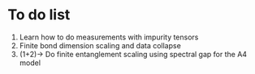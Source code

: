 # To do list 
1. Learn how to do measurements with impurity tensors
2. Finite bond dimension scaling and data collapse 
3. (1+2)-> Do finite entanglement scaling using spectral gap for the A4 model
